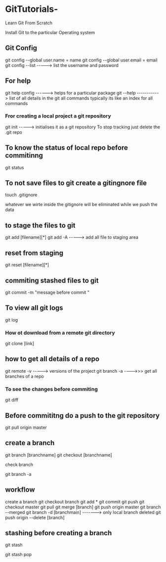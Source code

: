 # GitTutorials-
Learn Git From Scratch 

Install Git to the particular Operating system 

## Git Config 

git config --global user.name = name 
git config --global user.email = email
git config --list -----> list the username and password 

## For help 

git help config ------> helps for a particular package 
git --help -----------> list of all details in the git 
                        all commands typically its like 
                        an index for all commands 


### Fror creating a local project a git repository 

git init -----> initialises it as a git repository 
To stop tracking just delete the .git repo 

## To know the status of local repo before commitinng 

git status 

## To not save files to git create a gitingnore file 

touch .gitignore

whatever we wirte inside the gitignore will be eliminated while we push the  
data 

## to stage the files to git 

git add [filename][*]
git add -A -----> add all file to staging area

## reset from staging 

git reset  [filename][*]

## commiting stashed files to git 

git commit -m "message before commit "

## To view all git logs 

git log 

### How ot download from a remote git directory 

git clone [link]

## how to get all details of a repo

git remote -v -----> versions of the project 
git branch -a ---->>> get all branches of a repo 

### To see the changes before commiting  

 git diff


 ## Before commititng do a push to the git repository 
 git pull origin master 

 ## create a branch 

 git branch [branchname]
 git checkout [branchname]

 check branch 

 git branch -a 

 ## workflow 

 create a branch 
 git checkout branch
 git add  * 
 git commit 
 git push 
 git checkout master 
 git pull
 git merge [branch]
 git push origin master 
 git branch --merged 
 git branch -d [branchmain]   ------->  only local branch deleted 
 git push origin --delete [branch]


## stashing  before creating a branch 

git stash

git stash pop 


